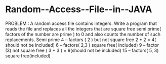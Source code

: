 # Random--Access--File--in--JAVA

PROBLEM :
A random access file contains integers. Write a program that reads the file and replaces all the integers that are square free semi prime( factors of the number are prime ) to 0 and also counts the number of such replacements.
Semi prime
4 – factors ( 2 ) but not square free 2 * 2 = 4( should not be included)
6 – factors( 2,3 ) square free( included)
9 – factor (3) not square free ( 3 * 3 ) = 9(should not be included)
15 – factors( 5, 3) square free(included)
